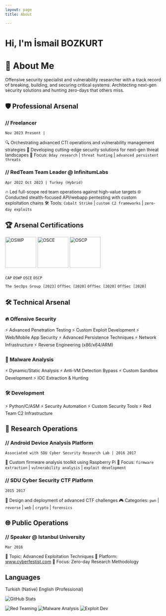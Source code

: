 ```yaml
---
layout: page 
title: About

---
```


# Hi, I'm İsmail BOZKURT

# 💫 About Me

Offensive security specialist and vulnerability researcher with a track record of breaking, building, and securing critical systems. Architecting next-gen security solutions and hunting zero-days that others miss.

## 🛡️ Professional Arsenal

### // Freelancer

`Nov 2023 Present |`

🔍 Orchestrating advanced CTI operations and vulnerability management strategies
🚀 Developing cutting-edge security solutions for next-gen threat landscapes
🎯 Focus: `0day research` | `threat hunting` | `advanced persistent threats`

### // RedTeam Team Leader @ InfinitumLabs

`Apr 2022 Oct 2023 | Turkey (Hybrid)`

🔥 Led full-scope red team operations against high-value targets
🌐 Conducted stealth-focused API/webapp pentesting with custom exploitation chains
🛠️ Tools: `Cobalt Strike` | `custom C2 frameworks` | `zero-day exploits`

## 🏆 Arsenal Certifications

<div align="left">
  <img src="https://templates.images.credential.net/16776823122090017879526713130770.png" alt="OSWP" width="100" height="100" />
  <img src="https://templates.images.credential.net/16776822423126238551944601227169.png" alt="OSCE" width="100" height="100" />
  <img src="https://templates.images.credential.net/1677682410975725023965573912354.png" alt="OSCP" width="100" height="100" />
</div>

<div align="left" style="margin-top: 20px;">
  <code>CAP</code> <code>OSWP</code> <code>OSCE</code> <code>OSCP</code>
</div>

<div align="left" style="margin-top: 10px;">
  <code>The SecOps Group [2023]</code> <code>OffSec [2020]</code> <code>OffSec [2020]</code> <code>OffSec [2020]</code>
</div>

## 🛠️ Technical Arsenal

### 🔥 Offensive Security

⚡ Advanced Penetration Testing
⚡ Custom Exploit Development
⚡ Web/Mobile App Security
⚡ Advanced Persistence Techniques
⚡ Network Infrastructure
⚡ Reverse Engineering (x86/x64/ARM)

### 🦠 Malware Analysis

⚡ Dynamic/Static Analysis
⚡ Anti-VM Detection Bypass
⚡ Custom Sandbox Development
⚡ IOC Extraction & Hunting

### 🛠️ Development

⚡ Python/C/ASM
⚡ Security Automation
⚡ Custom Security Tools
⚡ Red Team C2 Infrastructure

## 🚀 Research Operations

### // Android Device Analysis Platform

`Associated with SDU Cyber Security Research Lab | 2016 2017`

📱 Custom firmware analysis toolkit using Raspberry Pi
🔬 Focus: `firmware extraction` | `vulnerability analysis` | `exploit development`

### // SDU Cyber Security CTF Platform

`2015 2017`

🏁 Design and deployment of advanced CTF challenges
🎮 Categories: `pwn` | `reverse` | `web` | `crypto` | `forensics`

## 🌐 Public Operations

### // Speaker @ Istanbul University

`Mar 2016`

🎤 Topic: Advanced Exploitation Techniques
🔗 Platform: www.cyberfestist.com
🎯 Focus: Zero-day Research Methodology

## Languages

Turkish (Native)
English (Professional)

<img src="https://github-readme-stats.vercel.app/api?username=ismailbozkurt&show_icons=true&theme=radical" alt="GitHub Stats"  />

![Red Teaming](https://img.shields.io/badge/Red%20Teaming-Expert-red)
![Malware Analysis](https://img.shields.io/badge/Malware%20Analysis-Advanced-blue)
![Exploit Dev](https://img.shields.io/badge/Exploit%20Dev-Expert-purple)